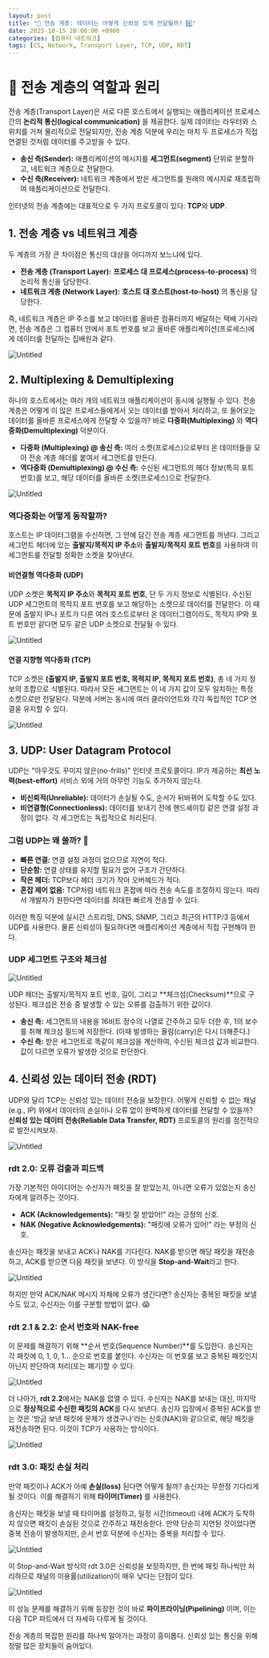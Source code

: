 ```yaml
---
layout: post
title: "🚚 전송 계층: 데이터는 어떻게 신뢰성 있게 전달될까? 4️⃣"
date: 2025-10-15 20:00:00 +0900
categories: [컴퓨터 네트워크]
tags: [CS, Network, Transport Layer, TCP, UDP, RDT]
---
```


# 📨 전송 계층의 역할과 원리

전송 계층(Transport Layer)은 서로 다른 호스트에서 실행되는 애플리케이션 프로세스 간의 **논리적 통신(logical communication)** 을 제공한다. 실제 데이터는 라우터와 스위치를 거쳐 물리적으로 전달되지만, 전송 계층 덕분에 우리는 마치 두 프로세스가 직접 연결된 것처럼 데이터를 주고받을 수 있다.

- **송신 측(Sender):** 애플리케이션의 메시지를 **세그먼트(segment)** 단위로 분할하고, 네트워크 계층으로 전달한다.
- **수신 측(Receiver):** 네트워크 계층에서 받은 세그먼트를 원래의 메시지로 재조립하여 애플리케이션으로 전달한다.

인터넷의 전송 계층에는 대표적으로 두 가지 프로토콜이 있다: **TCP**와 **UDP**.

## 1. 전송 계층 vs 네트워크 계층

두 계층의 가장 큰 차이점은 통신의 대상을 어디까지 보느냐에 있다.

- **전송 계층 (Transport Layer):** **프로세스 대 프로세스(process-to-process)** 의 논리적 통신을 담당한다.
- **네트워크 계층 (Network Layer):** **호스트 대 호스트(host-to-host)** 의 통신을 담당한다.

즉, 네트워크 계층은 IP 주소를 보고 데이터를 올바른 컴퓨터까지 배달하는 택배 기사라면, 전송 계층은 그 컴퓨터 안에서 포트 번호를 보고 올바른 애플리케이션(프로세스)에게 데이터를 전달하는 집배원과 같다.

![Untitled](https://raw.githubusercontent.com/HxWOO/HxWOO.github.io/master/assets/images/computer_network_4/Untitled.png)

## 2. Multiplexing & Demultiplexing

하나의 호스트에서는 여러 개의 네트워크 애플리케이션이 동시에 실행될 수 있다. 전송 계층은 어떻게 이 많은 프로세스들에게서 오는 데이터를 받아서 처리하고, 또 들어오는 데이터를 올바른 프로세스에게 전달할 수 있을까? 바로 **다중화(Multiplexing)** 와 **역다중화(Demultiplexing)** 덕분이다.

- **다중화 (Multiplexing) @ 송신 측:** 여러 소켓(프로세스)으로부터 온 데이터들을 모아 전송 계층 헤더를 붙여서 세그먼트를 만든다.
- **역다중화 (Demultiplexing) @ 수신 측:** 수신된 세그먼트의 헤더 정보(특히 포트 번호)를 보고, 해당 데이터를 올바른 소켓(프로세스)으로 전달한다.

![Untitled](https://raw.githubusercontent.com/HxWOO/HxWOO.github.io/master/assets/images/computer_network_4/Untitled%201.png)

### 역다중화는 어떻게 동작할까?

호스트는 IP 데이터그램을 수신하면, 그 안에 담긴 전송 계층 세그먼트를 꺼낸다. 그리고 세그먼트 헤더에 있는 **출발지/목적지 IP 주소**와 **출발지/목적지 포트 번호**를 사용하여 이 세그먼트를 전달할 정확한 소켓을 찾아낸다.

#### 비연결형 역다중화 (UDP)

UDP 소켓은 **목적지 IP 주소**와 **목적지 포트 번호**, 단 두 가지 정보로 식별된다. 수신된 UDP 세그먼트의 목적지 포트 번호를 보고 해당하는 소켓으로 데이터를 전달한다. 이 때문에 출발지 IP나 포트가 다른 여러 호스트로부터 온 데이터그램이라도, 목적지 IP와 포트 번호만 같다면 모두 같은 UDP 소켓으로 전달될 수 있다.

![Untitled](https://raw.githubusercontent.com/HxWOO/HxWOO.github.io/master/assets/images/computer_network_4/Untitled%202.png)

#### 연결 지향형 역다중화 (TCP)

TCP 소켓은 **(출발지 IP, 출발지 포트 번호, 목적지 IP, 목적지 포트 번호)**, 총 네 가지 정보의 조합으로 식별된다. 따라서 모든 세그먼트는 이 네 가지 값이 모두 일치하는 특정 소켓으로만 전달된다. 덕분에 서버는 동시에 여러 클라이언트와 각각 독립적인 TCP 연결을 유지할 수 있다.

![Untitled](https://raw.githubusercontent.com/HxWOO/HxWOO.github.io/master/assets/images/computer_network_4/Untitled%203.png)

## 3. UDP: User Datagram Protocol

UDP는 "아무것도 꾸미지 않은(no-frills)" 인터넷 프로토콜이다. IP가 제공하는 **최선 노력(best-effort)** 서비스 외에 거의 아무런 기능도 추가하지 않는다.

- **비신뢰적(Unreliable):** 데이터가 손실될 수도, 순서가 뒤바뀌어 도착할 수도 있다.
- **비연결형(Connectionless):** 데이터를 보내기 전에 핸드셰이킹 같은 연결 설정 과정이 없다. 각 세그먼트는 독립적으로 처리된다.

### 그럼 UDP는 왜 쓸까? 🤔

- **빠른 연결:** 연결 설정 과정이 없으므로 지연이 적다.
- **단순함:** 연결 상태를 유지할 필요가 없어 구조가 간단하다.
- **작은 헤더:** TCP보다 헤더 크기가 작아 오버헤드가 적다.
- **혼잡 제어 없음:** TCP처럼 네트워크 혼잡에 따라 전송 속도를 조절하지 않는다. 따라서 개발자가 원한다면 데이터를 최대한 빠르게 전송할 수 있다.

이러한 특징 덕분에 실시간 스트리밍, DNS, SNMP, 그리고 최근의 HTTP/3 등에서 UDP를 사용한다. 물론 신뢰성이 필요하다면 애플리케이션 계층에서 직접 구현해야 한다.

### UDP 세그먼트 구조와 체크섬

![Untitled](https://raw.githubusercontent.com/HxWOO/HxWOO.github.io/master/assets/images/computer_network_4/Untitled%204.png)

UDP 헤더는 출발지/목적지 포트 번호, 길이, 그리고 **체크섬(Checksum)**으로 구성된다. 체크섬은 전송 중 발생할 수 있는 오류를 검출하기 위한 값이다.

- **송신 측:** 세그먼트의 내용을 16비트 정수의 나열로 간주하고 모두 더한 후, 1의 보수를 취해 체크섬 필드에 저장한다. (이때 발생하는 올림(carry)은 다시 더해준다.)
- **수신 측:** 받은 세그먼트로 똑같이 체크섬을 계산하여, 수신된 체크섬 값과 비교한다. 값이 다르면 오류가 발생한 것으로 판단한다.

## 4. 신뢰성 있는 데이터 전송 (RDT)

UDP와 달리 TCP는 신뢰성 있는 데이터 전송을 보장한다. 어떻게 신뢰할 수 없는 채널(e.g., IP) 위에서 데이터의 손실이나 오류 없이 완벽하게 데이터를 전달할 수 있을까? **신뢰성 있는 데이터 전송(Reliable Data Transfer, RDT)** 프로토콜의 원리를 점진적으로 발전시켜보자.

![Untitled](https://raw.githubusercontent.com/HxWOO/HxWOO.github.io/master/assets/images/computer_network_4/Untitled%205.png)

### rdt 2.0: 오류 검출과 피드백

가장 기본적인 아이디어는 수신자가 패킷을 잘 받았는지, 아니면 오류가 있었는지 송신자에게 알려주는 것이다.

- **ACK (Acknowledgements):** "패킷 잘 받았어!" 라는 긍정의 신호.
- **NAK (Negative Acknowledgements):** "패킷에 오류가 있어!" 라는 부정의 신호.

송신자는 패킷을 보내고 ACK나 NAK를 기다린다. NAK를 받으면 해당 패킷을 재전송하고, ACK를 받으면 다음 패킷을 보낸다. 이 방식을 **Stop-and-Wait**라고 한다.

![Untitled](https://raw.githubusercontent.com/HxWOO/HxWOO.github.io/master/assets/images/computer_network_4/Untitled%207.png)

하지만 만약 ACK/NAK 메시지 자체에 오류가 생긴다면? 송신자는 중복된 패킷을 보낼 수도 있고, 수신자는 이를 구분할 방법이 없다. 😱

### rdt 2.1 & 2.2: 순서 번호와 NAK-free

이 문제를 해결하기 위해 **순서 번호(Sequence Number)**를 도입한다. 송신자는 각 패킷에 0, 1, 0, 1... 순으로 번호를 붙인다. 수신자는 이 번호를 보고 중복된 패킷인지 아닌지 판단하여 처리(또는 폐기)할 수 있다.

![Untitled](https://raw.githubusercontent.com/HxWOO/HxWOO.github.io/master/assets/images/computer_network_4/Untitled%2010.png)

더 나아가, **rdt 2.2**에서는 NAK를 없앨 수 있다. 수신자는 NAK를 보내는 대신, 마지막으로 **정상적으로 수신한 패킷의 ACK**를 다시 보낸다. 송신자 입장에서 중복된 ACK를 받는 것은 '방금 보낸 패킷에 문제가 생겼구나'라는 신호(NAK)와 같으므로, 해당 패킷을 재전송하면 된다. 이것이 TCP가 사용하는 방식이다.

![Untitled](https://raw.githubusercontent.com/HxWOO/HxWOO.github.io/master/assets/images/computer_network_4/Untitled%2012.png)

### rdt 3.0: 패킷 손실 처리

만약 패킷이나 ACK가 아예 **손실(loss)** 된다면 어떻게 될까? 송신자는 무한정 기다리게 될 것이다. 이를 해결하기 위해 **타이머(Timer)** 를 사용한다.

송신자는 패킷을 보낼 때 타이머를 설정하고, 일정 시간(timeout) 내에 ACK가 도착하지 않으면 패킷이 손실된 것으로 간주하고 재전송한다. 만약 단순히 지연된 것이었다면 중복 전송이 발생하지만, 순서 번호 덕분에 수신자는 중복을 처리할 수 있다.

![Untitled](https://raw.githubusercontent.com/HxWOO/HxWOO.github.io/master/assets/images/computer_network_4/Untitled%2013.png)

이 Stop-and-Wait 방식의 rdt 3.0은 신뢰성을 보장하지만, 한 번에 패킷 하나씩만 처리하므로 채널의 이용률(utilization)이 매우 낮다는 단점이 있다.

![Untitled](https://raw.githubusercontent.com/HxWOO/HxWOO.github.io/master/assets/images/computer_network_4/Untitled%2016.png)

이 성능 문제를 해결하기 위해 등장한 것이 바로 **파이프라이닝(Pipelining)** 이며, 이는 다음 TCP 파트에서 더 자세히 다루게 될 것이다.

전송 계층의 복잡한 원리를 하나씩 알아가는 과정이 흥미롭다. 신뢰성 있는 통신을 위해 정말 많은 장치들이 숨어있다.
